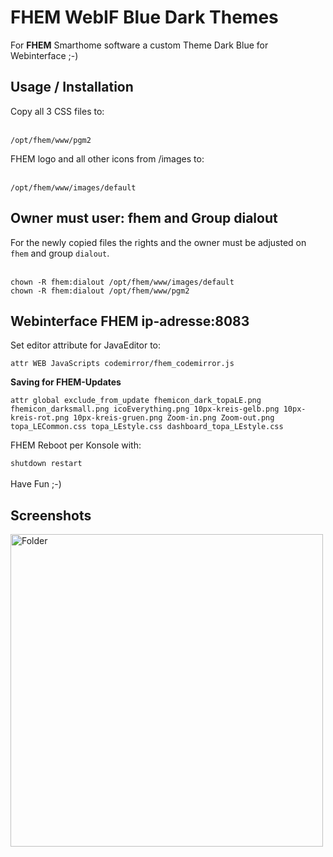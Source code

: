 # FHEM WebIF Blue Dark Themes
 For <strong>FHEM</strong> Smarthome software a custom Theme Dark Blue for Webinterface ;-)
 <br>

<h2>Usage / Installation</h2>
Copy all 3 CSS files to:
<br><br>
<pre>
<code>/opt/fhem/www/pgm2</code>
</pre>

FHEM logo and all other icons from /images to:
<br><br>
<pre>
<code>/opt/fhem/www/images/default</code>
</pre>


<h2>Owner must user: fhem and Group dialout</h2>
For the newly copied files the rights and the owner must be adjusted on <code>fhem</code> and group <code>dialout</code>.
<br><br>
<pre>
<code>chown -R fhem:dialout /opt/fhem/www/images/default</code>
<code>chown -R fhem:dialout /opt/fhem/www/pgm2</code>
</pre>


<h2>Webinterface FHEM ip-adresse:8083</h2>
Set editor attribute for JavaEditor to:
<pre>
<code>attr WEB JavaScripts codemirror/fhem_codemirror.js</code>
</pre>

<strong>Saving for FHEM-Updates</strong>
<pre>
<code>attr global exclude_from_update fhemicon_dark_topaLE.png fhemicon_darksmall.png icoEverything.png 10px-kreis-gelb.png 10px-kreis-rot.png 10px-kreis-gruen.png Zoom-in.png Zoom-out.png topa_LECommon.css topa_LEstyle.css dashboard_topa_LEstyle.css</code>
</pre>

FHEM Reboot per Konsole with:

<code>shutdown restart</code>
<br><br>
Have Fun ;-)
<br>
<h2>Screenshots</h2>
<img src="https://github.com/topa-LE/fhem_blue_dark_themes/blob/master/screenshots/screen-0.png?raw=true" alt="Folder" style="max-width:100%;" width="500">
